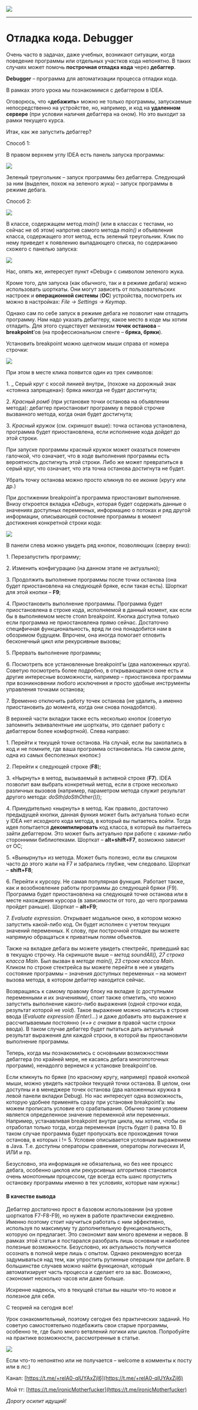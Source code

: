 ![](../../commonmedia/header.png)

***

   

Отладка кода. Debugger
======================

Очень часто в задачах, даже учебных, возникают ситуации, когда поведение программы или отдельных участков кода непонятно. В таких случаях может помочь **построчная отладка кода** через **дебаггер**.

**Debugger** – программа для автоматизации процесса отладки кода.

В рамках этого урока мы познакомимся с дебаггером в IDEA.

Оговорюсь, что «**дебажить**» можно не только программы, запускаемые непосредственно на устройстве, но, например, и код на **удаленном сервере** (при условии наличия дебаггера на оном). Но это выходит за рамки текущего курса.

Итак, как же запустить дебаггер?

Способ 1:

В правом верхнем углу IDEA есть панель запуска программы:

![](5077521663bebd63adf70.png)

Зеленый треугольник – запуск программы без дебаггера. Следующий за ним (выделен, похож на зеленого жука) – запуск программы в режиме дебага.

Способ 2:

![](76ea0506b354570604377.png)

В классе, содержащем метод _main()_ (или в классах с тестами, но сейчас не об этом) напротив самого метода _main()_ и объявления класса, содержащего этот метод, есть зеленый треугольник. Клик по нему приведет к появлению выпадающего списка, по содержанию схожего с панелью запуска:

![](fd485708f62c7945660c6.png)

Нас, опять же, интересует пункт «Debug» с символом зеленого жука.

Кроме того, для запуска (как обычного, так и в режиме дебага) можно использовать шорткаты. Они могут зависеть от пользовательских настроек и **операционной системы** (**ОС**) устройства, посмотреть их можно в настройках: _File -> Settings -> Keymap_.

Однако сам по себе запуск в режиме дебага не позволит нам отладить программу. Нам надо указать дебаггеру, какое место в коде мы хотим отладить. Для этого существует механизм **точек останова** – **breakpoint**’ов (на профессиональном сленге – **бряка, бряки**).

Установить breakpoint можно щелчком мыши справа от номера строчки:

![](119097721684a981ef71e.png)

При этом в месте клика появится один из трех символов:

1\. _ Серый круг с косой линией внутри_ (похоже на дорожный знак «стоянка запрещена»): бряка никогда не будет достигнута;

2\. _Красный ромб_ (при установке точки останова на объявлении метода): дебаггер приостановит программу в первой строчке вызванного метода, когда оная будет достигнута;

3\. _Красный кружок_ (см. скриншот выше): точка останова установлена, программа будет приостановлена, если исполнение кода дойдет до этой строки.

При запуске программы красный кружок может оказаться помечен галочкой, что означает, что в ходе выполнения программы есть вероятность достигнуть этой строки. Либо же может превратиться в серый круг, что означает, что эта точка останова достигнута не будет.

Убрать точку останова можно просто кликнув по ее иконке (кругу или др.)

При достижении breakpoint’а программа приостановит выполнение. Внизу откроется вкладка «_Debug_», которая будет содержать данные о значениях доступных переменных, информацию о потоках и ряд другой информации, описывающей состояние программы в момент достижения конкретной строки кода:

![](7432371e7434ec6991204.png)

В панели слева можно увидеть ряд кнопок, позволяющих (сверху вниз):

1\. Перезапустить программу;

2\. Изменить конфигурацию (на данном этапе не актуально);

3\. Продолжить выполнение программы после точки останова (она будет приостановлена на следующей бряке, если такая есть). Шорткат для этой кнопки – **F9**;

4\. Приостановить выполнение программы. Программа будет приостановлена в строке кода, исполняемой в данный момент, как если бы в выполняемом месте стоял breakpoint. Кнопка доступна только если программа не приостановлена прямо сейчас. Достаточно специфичная функциональность, вряд ли она понадобится нам в обозримом будущем. Впрочем, она иногда помогает отловить бесконечный цикл или рекурсивные вызовы;

5\. Прервать выполнение программы;

6\. Посмотреть все установленные breakpoint’ы (два наложенных круга). Советую посмотреть более подробно, в открывающемся окне есть и другие интересные возможности, например – приостановка программы при возникновении любого исключения и просто удобные инструменты управления точками останова;

7\. Временно отключить работу точек останова (не удалить, а именно приостановить до момента, когда они снова понадобятся).

  

В верхней части вкладки также есть несколько кнопок (советую запомнить эквивалентные им шорткаты, это сделает работу с дебаггером более комфортной). Слева направо:

1\. Перейти к текущей точке останова. На случай, если вы закопались в код и не помните, где ваша программа остановилась. На самом деле, одна из самых бесполезных кнопок:)

2\. Перейти к следующей строке (**F8**);

3\. «Нырнуть» в метод, вызываемый в активной строке (**F7**). IDEA позволит вам выбрать конкретный метод, если в строке несколько различных вызовов (например, параметром метода служит результат другого метода: _doSth(doSthOther())_);

4\. Принудительно «нырнуть» в метод. Как правило, достаточно предыдущей кнопки, данная функия может быть актуальна только если у IDEA нет исходного кода метода, в который вы пытаетесь войти. Тогда идея попытается **декомпилировать** код класса, в который вы пытаетесь зайти дебаггером. Это может быть актуально при работе с какими-либо сторонними библиотеками. Шорткат – **alt+shift+F7**, возможно зависит от ОС;

5\. «Вынырнуть» из метода. Может быть полезно, если вы слишком часто до этого жали на F7 и забрались глубже, чем следовало. Шорткат – **shift+F8**;

6\. Перейти к курсору. Не самая популярная функция. Работает также, как и возобновление работы программы до следующей бряки (F9). Программа будет приостановлена на следующей точке останова или в месте нахождения курсора (в зависимости от того, до чего программа пройдет раньше). Шорткат – **alt+F9**;

7\. _Evaluate expression_. Открывает модальное окно, в котором можно запустить какой-либо код. Он будет исполнен с учетом текущих значений переменных. К слову, при построчной отладке вы можете напрямую обращаться к приватным полям объектов.

Также на вкладке дебага вы можете увидеть стектрейс, приведший вас в текущую строчку. На скриншоте выше – _метод soundAll(), 27 строка класса Main_. Был вызван в _методе main(), 23 строке класса Main_. Кликом по строке стектрейса вы можете перейти в нее и увидеть состояние программы – значения доступных переменных – на момент вызова метода, в котором дебаггер находится сейчас.

  

Возвращаясь к самому правому блоку на вкладке (с доступными переменными и их значениями), стоит также отметить, что можно запустить выполнение какого-либо выражения (одной строчки кода, результат которой не _void_). Такое выражение можно написать в строке ввода (_Evaluate expression (Enter)…_) и даже добавить это выражение к рассчитываемым постоянно (_«+» с очками_ в правой части строки ввода). В таком случае дебаггер будет пытаться дать актуальный результат выражения для каждой строки, в которой вы приостановили выполнение программы.

Теперь, когда мы познакомились с основными возможностями дебаггера (по крайней мере, не касаясь дебага многопоточных программ), ненадолго вернемся к установке breakpoint’ов.

  

Если кликнуть по бряке (по красному кругу, например) правой кнопкой мыши, можно увидеть настройки текущей точки останова. В целом, они доступны и в менеджере точек останова (два наложенных кружка в левой панели вкладки Debug). Но нас интересует одна возможность, которую удобнее применять сразу при установке breakpoint’a: мы можем прописать условие его срабатывания. Обычно таким условием является определенное значение переменной или переменных. Например, устанавливая breakpoint внутри цикла, мы хотим, чтобы он отработал только тогда, когда переменная (пусть будет i) равна 10. В таком случае программа будет пропускать все прохождения точки останова, в которых i != 5. Условие описывается условным выражением в Java. Т.е. доступны операторы сравнения, операторы логических И, ИЛИ и пр.

Безусловно, эта информация не обязательна, но без нее процесс дебага, особенно циклов или рекурсивных алгоритмов становится очень монотонным процессом, где всегда есть шанс пропустить остановку программы именно в тех условиях, которые нам нужны:)

#### В качестве вывода

Дебаггер достаточно прост в базовом использовании (на уровне шорткатов F7-F8-F9), но нужен в работе практически ежедневно. Именно поэтому стоит научиться работать с ним эффективно, используя по максимуму ту дополнительную функциональность, которую он предлагает. Это сэкономит вам много времени и нервов. В рамках этой статьи я постарался разобрать лишь основные и наиболее полезные возможности. Безусловно, их актуальность получится осознать в полной мере лишь с опытом. Однако рекомендую всегда задумываться над тем, как упростить рутинные операции при дебаге. В большинстве случаев можно найти функционал, который автоматизирует часть процесса и сделает его за вас. Возможно, сэкономит несколько часов или даже больше.

Искренне надеюсь, что в текущей статьи вы нашли что-то новое и полезное для себя.

С теорией на сегодня все!

Урок ознакомительный, поэтому сегодня без практических заданий. Но советую самостоятельно подебажить свои старые программы, особенно те, где было много ветвлений логики или циклов. Попробуйте на практике возможности, рассмотренные в статье.

![](../../commonmedia/footer.png)

  

Если что-то непонятно или не получается – welcome в комменты к посту или в лс:)

Канал: [https://t.me/+relA0-qlUYAxZjI6](https://t.me/+relA0-qlUYAxZjI6)

Мой тг: [https://t.me/ironicMotherfucker](https://t.me/ironicMotherfucker)

_Дорогу осилит идущий!_